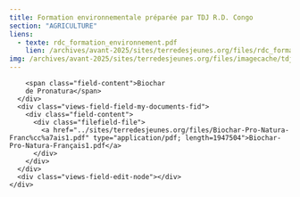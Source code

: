 ```yaml
---
title: Formation environnementale préparée par TDJ R.D. Congo
section: "AGRICULTURE"
liens:
  - texte: rdc_formation_environnement.pdf
    lien: /archives/avant-2025/sites/terredesjeunes.org/files/rdc_formation_environnement_1.pdf
img: /archives/avant-2025/sites/terredesjeunes.org/files/imagecache/tdj_image_ressource/pronatura.png
---
```

        <span class="field-content">Biochar
        de Pronatura</span>
      </div>
      <div class="views-field-field-my-documents-fid">
        <div class="field-content">
          <div class="filefield-file">
            <a href="../sites/terredesjeunes.org/files/Biochar-Pro-Natura-Franc%cc%a7ais1.pdf" type="application/pdf; length=1947504">Biochar-Pro-Natura-Français1.pdf</a>
          </div>
        </div>
      </div>
      <div class="views-field-edit-node"></div>
    </div>
